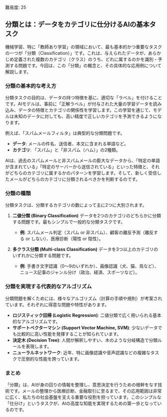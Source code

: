 難易度: 25

## 分類とは：データをカテゴリに仕分けるAIの基本タスク

機械学習、特に「教師あり学習」の領域において、最も基本的かつ重要なタスクの一つが「分類（Classification）」です。これは、与えられたデータが、あらかじめ定義された複数のカテゴリ（クラス）のうち、どれに属するのかを識別・予測する問題です。今回は、この「分類」の概念と、その具体的な応用例について解説します。

### 分類の基本的な考え方

分類タスクの目的は、データの持つ特徴を基に、適切な「ラベル」を付けることです。AIモデルは、事前に「正解ラベル」が付与された大量の学習データを読み込み、データの特徴とカテゴリの関係性を学習します。この学習を通じて、モデルは未知のデータに対しても、高い精度で正しいカテゴリを予測できるようになります。

例えば、「スパムメールフィルタ」は典型的な分類問題です。

-   **データ**: メールの件名、送信者、本文に含まれる単語など。
-   **カテゴリ**: 「スパム」と「非スパム（ハム）」の2種類。

AIは、過去のスパムメールと非スパムメールの膨大なデータから、「特定の単語が含まれている」「特定のサーバーから送信されている」といった特徴と、それがどちらのカテゴリに属するかのパターンを学習します。そして、新しく受信したメールがどちらのカテゴリに分類されるべきかを判断するのです。

### 分類の種類

分類タスクは、分類するカテゴリの数によって主に2つに大別されます。

1.  **二値分類 (Binary Classification)**
    データを2つのカテゴリのどちらかに分類する問題です。最もシンプルで一般的な分類タスクです。
    -   **例**: スパムメール判定（スパム or 非スパム）、顧客の離反予測（離反する or しない）、医療診断（陽性 or 陰性）。

2.  **多クラス分類 (Multi-class Classification)**
    データを3つ以上のカテゴリのいずれかに分類する問題です。
    -   **例**: 手書き文字認識（0〜9のいずれか）、画像認識（犬、猫、鳥など）、ニュース記事のジャンル分け（政治、経済、スポーツなど）。

### 分類を実現する代表的なアルゴリズム

分類問題を解くためには、様々なアルゴリズム（計算の手順や規則）が考案されています。それぞれに得意な問題や特性があります。

-   **ロジスティック回帰 (Logistic Regression)**: 二値分類で広く用いられる基本的なアルゴリズムです。
-   **サポートベクターマシン (Support Vector Machine, SVM)**: 少ないデータでも比較的に高い性能を発揮することが知られています。
-   **決定木 (Decision Tree)**: 人間が解釈しやすい、木のような分岐構造で分類ルールを表現します。
-   **ニューラルネットワーク**: 近年、特に画像認識や音声認識などの複雑なタスクで圧倒的な性能を誇っています。

### まとめ

「分類」は、AIが身の回りの情報を整理し、意思決定を行うための根幹をなす技術です。メールの整理から医療診断、金融取引に至るまで、その応用範囲は非常に広く、私たちの社会基盤を支える重要な役割を担っています。このシンプルな「仕分け」というタスクが、AIの高度な知能を実現するための第一歩となっているのです。
